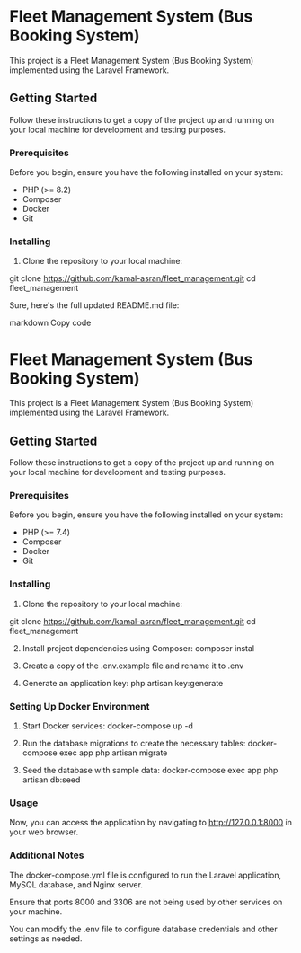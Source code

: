 # Fleet Management System (Bus Booking System)

This project is a Fleet Management System (Bus Booking System) implemented using the Laravel Framework.

## Getting Started

Follow these instructions to get a copy of the project up and running on your local machine for development and testing purposes.

### Prerequisites

Before you begin, ensure you have the following installed on your system:

- PHP (>= 8.2)
- Composer
- Docker
- Git

### Installing

1. Clone the repository to your local machine:

git clone https://github.com/kamal-asran/fleet_management.git
cd fleet_management


Sure, here's the full updated README.md file:

markdown
Copy code
# Fleet Management System (Bus Booking System)

This project is a Fleet Management System (Bus Booking System) implemented using the Laravel Framework.

## Getting Started

Follow these instructions to get a copy of the project up and running on your local machine for development and testing purposes.

### Prerequisites

Before you begin, ensure you have the following installed on your system:

- PHP (>= 7.4)
- Composer
- Docker
- Git

### Installing

1. Clone the repository to your local machine:

git clone https://github.com/kamal-asran/fleet_management.git
cd fleet_management

2. Install project dependencies using Composer:
composer instal

3. Create a copy of the .env.example file and rename it to .env

4. Generate an application key:
php artisan key:generate


### Setting Up Docker Environment

1. Start Docker services:
docker-compose up -d

2. Run the database migrations to create the necessary tables:
docker-compose exec app php artisan migrate

3. Seed the database with sample data:
docker-compose exec app php artisan db:seed

### Usage

Now, you can access the application by navigating to http://127.0.0.1:8000 in your web browser.

### Additional Notes

The docker-compose.yml file is configured to run the Laravel application, MySQL database, and Nginx server.

Ensure that ports 8000 and 3306 are not being used by other services on your machine.

You can modify the .env file to configure database credentials and other settings as needed.